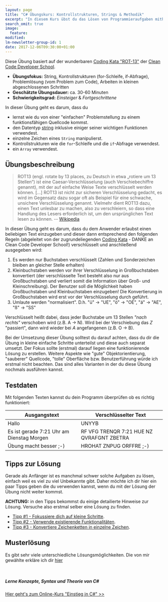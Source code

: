 ```yaml
---
layout: page
title: "C# Übungskurs: Kontrollstrukturen, Strings & Methodik"
excerpt: "In diesem Kurs übst du das Lösen von Programmieraufgaben mithilfe von grundlegender C#-Syntax."
search_omit: true
image:
  feature: 
modified:
lm-newsletter-group-id: 1
date: 2017-12-06T09:30:00+01:00
---
```

Diese Übung basiert auf der wunderbaren [Coding Kata "ROT-13"](http://ccd-school.de/coding-dojo/function-katas/rot-13/) der [Clean Code Developer School](http://ccd-school.de).

  - **Übungsfokus:** String, Kontrollstrukturen (for-Schleife, if-Abfrage), Problemlösung (vom Problem zum Code), Arbeiten in kleinen abgeschlossenen Schritten 
  - **Geschätzte Übungsdauer:** ca. 30-60 Minuten
  - **Schwierigkeitsgrad:** *Einsteiger* & *Fortgeschrittene*

  In dieser Übung geht es darum, dass du

   - lernst wie du von einer "einfachen" Problemstellung zu einem funktionsfähigen Quellcode kommst.
   - den Datentyp [string](/csharp-tutorial-deutsch/der-datentyp-string/) inklusive einiger seiner wichtigen Funktionen verwendest.
   - einzelne Zeichen eines `String` manipulierst.
   - Kontrollstrukturen wie die `for`-Schleife und die `if`-Abfrage verwendest.
   - ein `Array` verwendest.

## Übungsbeschreibung
> ROT13 (engl. rotate by 13 places, zu Deutsch in etwa „rotiere um 13 Stellen“) ist eine Caesar-Verschlüsselung (auch Verschiebechiffre genannt), mit der auf einfache Weise Texte verschlüsselt werden können. [...]
>  ROT13 ist nicht zur sicheren Verschlüsselung gedacht, es wird im Gegensatz dazu sogar oft als Beispiel für eine schwache, unsichere Verschlüsselung genannt. Vielmehr dient ROT13 dazu, einen Text unlesbar zu machen, also zu verschleiern, so dass eine Handlung des Lesers erforderlich ist, um den ursprünglichen Text lesen zu können.
> -- [Wikipedia](https://de.wikipedia.org/wiki/ROT13)

In dieser Übung geht es darum, dass du dem Anwender erlaubst einen beliebigen Text einzugeben und dieser dann entsprechend den folgenden Regeln (abgeleitet von der zugrundeliegenden [Coding Kata](http://ccd-school.de/coding-dojo/function-katas/rot-13/) - DANKE an Clean Code Developer School!) verschlüsselt und anschließend ausgegeben wird:

 1. Es werden nur Buchstaben verschlüsselt (Zahlen und Sonderzeichen bleiben an gleicher Stelle erhalten)
 2. Kleinbuchstaben werden vor ihrer Verschlüsselung in Großbuchstaben konvertiert (der verschlüsselte Text besteht also nur aus Großbuchstaben und verliert somit die Information über Groß- und Kleinschreibung). Der Benutzer soll die Möglichkeit haben Großbuchstaben und Kleinbuchstaben einzugeben! Die Konvertierung in Großbuchstaben wird erst vor der Verschlüsselung durch geführt.
 3. Umlaute werden "normalisiert". D.h. "ü" -> "UE", "ö" -> "OE", "ä" -> "AE", "ß" -> "SS"

Verschlüsselt heißt dabei, dass jeder Buchstabe um 13 Stellen *"nach rechts"* verschoben wird (z.B. A -> N). Wird bei der Verschiebung das *Z* "passiert", dann wird wieder bei *A* angefangenen (z.B. O -> B).

Bei der Umsetzung dieser Übung solltest du darauf achten, dass du dir die Übung in kleine einfache Schritte unterteilst und diese auch separat umsetzt. Der Fokus sollte (erstmal) darauf liegen eine funktionierende Lösung zu erstellen. Weitere Aspekte wie "gute" Objektorientierung, "sauberer" Quellcode, "tolle" Oberfläche bzw. Benutzerführung würde ich erstmal nicht beachten. Das sind alles Varianten in der du diese Übung nochmals ausführen kannst.

## Testdaten
Mit folgenden Texten kannst du dein Programm überprüfen ob es richtig funktioniert:

| Ausgangstext | Verschlüsselter Text |
| ------------ | -------------------- |
| Hallo | UNYYB |
| Es ist gerade 7:21 Uhr am Dienstag Morgen | RF VFG TRENQR 7:21 HUE NZ QVRAFGNT ZBETRA |
| Übung macht besser ;-) | HROHAT ZNPUG ORFFRE ;-) |

## Tipps zur Lösung
Gerade als Anfänger ist es manchmal schwer solche Aufgaben zu lösen, einfach weil es viel zu viel Unbekannte gibt. Daher möchte ich dir hier ein paar Tipps geben die du verwenden kannst, wenn du mit der Lösung der Übung nicht weiter kommst.

**ACHTUNG:** in den Tipps bekommst du einige detailierte Hinweise zur Lösung. Versuche also erstmal selber eine Lösung zu finden.

 - [Tipp #1 - Fokussiere dich auf kleine Schritte](/csharp-uebung-1/tipp1-kleine-schritte/).
 - [Tipp #2 - Verwende existierende Funktionalitäten](/csharp-uebung-1/tipp2-framework-methoden/).
 - [Tipp #3 - Konvertiere Zeichenketten in einzelne Zeichen](/csharp-uebung-1/tipp3-einzelne-zeichen/).

## Musterlösung

Es gibt sehr viele unterschiedliche Lösungsmöglichkeiten. Die von mir gewählte erkläre ich dir [hier](/csharp-uebung-1/meine-loesung/)

<br/>

<div class="subscribe-notice">
<h5>Lerne Konzepte, Syntax und Theorie von C#</h5>
<a markdown="0" href="https://www.udemy.com/course/einstieg-in-csharp-software-programmieren-wie-ein-profi/?couponCode=CS_20-1120_LMDE" class="notice-button">Hier geht's zum Online-Kurs "Einstieg in C#" >></a>
</div>
